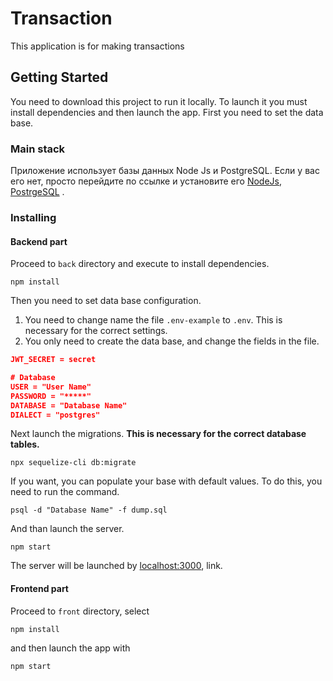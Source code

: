 # Transaction 

This application is for making transactions

## Getting Started
You need to download this project to run it locally.
To launch it you must install dependencies and then launch the app. First you need to set the data base.

### Main stack
Приложение использует базы данных Node Js и PostgreSQL.
Если у вас его нет, просто перейдите по ссылке и установите его
[NodeJs](https://nodejs.org),
[PostrgeSQL](https://www.postgresql.org/) .



### Installing 

#### Backend part
Proceed to `back` directory and execute to install dependencies.

```
npm install
```
Then you need to set data base configuration. 
 1) You need to change name the file `.env-example` to `.env`.
    This is necessary for the correct settings.
 2) You only need to create the data base, and change the fields in the file.
 
 ```json
JWT_SECRET = secret

# Database
USER = "User Name"
PASSWORD = "*****"
DATABASE = "Database Name"
DIALECT = "postgres"

```
Next launch the migrations. <b>This is necessary for the correct database tables.</b>

```
npx sequelize-cli db:migrate
```

If you want, you can populate your base with default values. To do this, you need to run the command.
```
psql -d "Database Name" -f dump.sql
```

And than launch the server.

```
npm start
```

The server will be launched by [localhost:3000](http://localhost:3000), link.

#### Frontend part

Proceed to `front` directory, select 
```
npm install
```
and then launch the app with 
```
npm start
```


